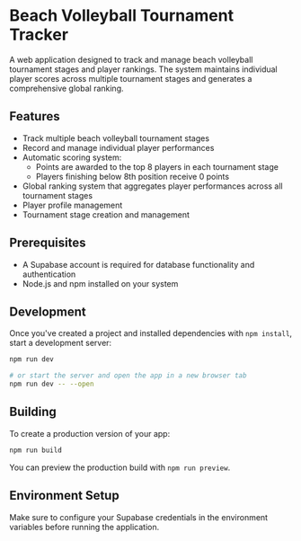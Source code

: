 # Beach Volleyball Tournament Tracker

A web application designed to track and manage beach volleyball tournament stages and player rankings. The system maintains individual player scores across multiple tournament stages and generates a comprehensive global ranking.

## Features

- Track multiple beach volleyball tournament stages
- Record and manage individual player performances
- Automatic scoring system:
  - Points are awarded to the top 8 players in each tournament stage
  - Players finishing below 8th position receive 0 points
- Global ranking system that aggregates player performances across all tournament stages
- Player profile management
- Tournament stage creation and management

## Prerequisites

- A Supabase account is required for database functionality and authentication
- Node.js and npm installed on your system

## Development

Once you've created a project and installed dependencies with `npm install`, start a development server:

```bash
npm run dev

# or start the server and open the app in a new browser tab
npm run dev -- --open
```

## Building

To create a production version of your app:

```bash
npm run build
```

You can preview the production build with `npm run preview`.

## Environment Setup

Make sure to configure your Supabase credentials in the environment variables before running the application.
